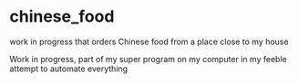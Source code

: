 # chinese_food
work in progress that orders Chinese food from a place close to my house


Work in progress, part of my super program on my computer in my feeble attempt to automate everything
